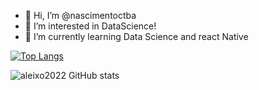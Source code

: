 - 👋 Hi, I’m @nascimentoctba
- 👀 I’m interested in DataScience!
- 🌱 I’m currently learning  Data Science and react Native

 [![Top Langs](https://github-readme-stats.vercel.app/api/top-langs/?username=nascimentoctba&layout=compact)](https://github.com/anuraghazra/github-readme-stats)


![aleixo2022 GitHub stats](https://github-readme-stats.vercel.app/api?username=nascimentoctba&show_icons=true&theme=radical)

<!---
nascimentoctba/nascimentoctba is a ✨ special ✨ repository because its `README.md` (this file) appears on your GitHub profile.
You can click the Preview link to take a look at your changes.
--->

